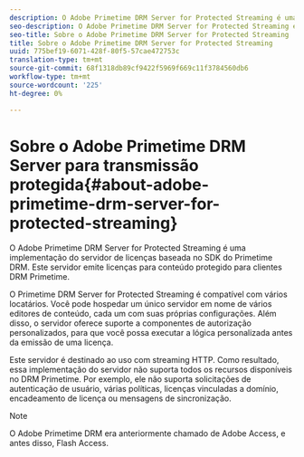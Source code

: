 ```yaml
---
description: O Adobe Primetime DRM Server for Protected Streaming é uma implementação do servidor de licenças baseada no SDK do Primetime DRM. Este servidor emite licenças para conteúdo protegido para clientes DRM Primetime.
seo-description: O Adobe Primetime DRM Server for Protected Streaming é uma implementação do servidor de licenças baseada no SDK do Primetime DRM. Este servidor emite licenças para conteúdo protegido para clientes DRM Primetime.
seo-title: Sobre o Adobe Primetime DRM Server for Protected Streaming
title: Sobre o Adobe Primetime DRM Server for Protected Streaming
uuid: 775bef19-6071-428f-80f5-57cae472753c
translation-type: tm+mt
source-git-commit: 68f1318db89cf9422f5969f669c11f3784560db6
workflow-type: tm+mt
source-wordcount: '225'
ht-degree: 0%

---
```



# Sobre o Adobe Primetime DRM Server para transmissão protegida{#about-adobe-primetime-drm-server-for-protected-streaming}

O Adobe Primetime DRM Server for Protected Streaming é uma implementação do servidor de licenças baseada no SDK do Primetime DRM. Este servidor emite licenças para conteúdo protegido para clientes DRM Primetime.

O Primetime DRM Server for Protected Streaming é compatível com vários locatários. Você pode hospedar um único servidor em nome de vários editores de conteúdo, cada um com suas próprias configurações. Além disso, o servidor oferece suporte a componentes de autorização personalizados, para que você possa executar a lógica personalizada antes da emissão de uma licença.

Este servidor é destinado ao uso com streaming HTTP. Como resultado, essa implementação do servidor não suporta todos os recursos disponíveis no DRM Primetime. Por exemplo, ele não suporta solicitações de autenticação de usuário, várias políticas, licenças vinculadas a domínio, encadeamento de licença ou mensagens de sincronização.

>[!NOTE]
>
>O Adobe Primetime DRM era anteriormente chamado de Adobe Access, e antes disso, Flash Access.

